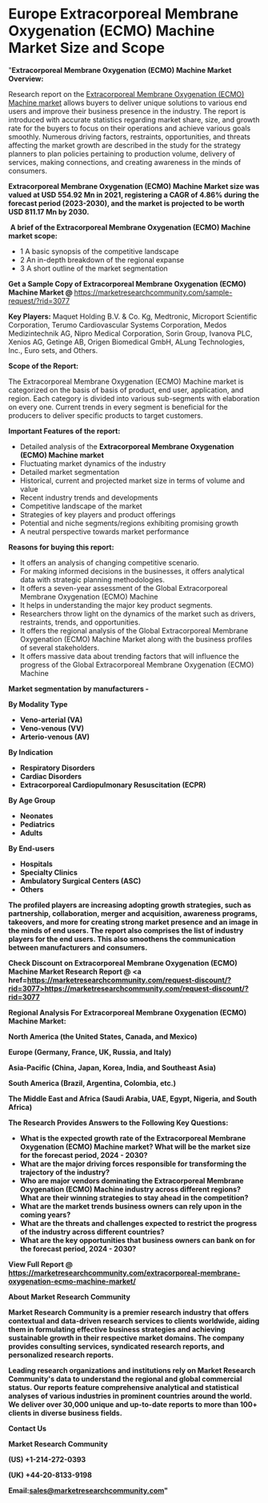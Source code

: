 # Europe Extracorporeal Membrane Oxygenation (ECMO) Machine Market Size and Scope 
"<strong>Extracorporeal Membrane Oxygenation (ECMO) Machine Market Overview:</strong>

Research report on the <a href=https://marketresearchcommunity.com/extracorporeal-membrane-oxygenation-ecmo-machine-market/>Extracorporeal Membrane Oxygenation (ECMO) Machine market</a> allows buyers to deliver unique solutions to various end users and improve their business presence in the industry. The report is introduced with accurate statistics regarding market share, size, and growth rate for the buyers to focus on their operations and achieve various goals smoothly. Numerous driving factors, restraints, opportunities, and threats affecting the market growth are described in the study for the strategy planners to plan policies pertaining to production volume, delivery of services, making connections, and creating awareness in the minds of consumers.

<strong>Extracorporeal Membrane Oxygenation (ECMO) Machine Market size was valued at USD 554.92 Mn in 2021, registering a CAGR of 4.86% during the forecast period (2023-2030), and the market is projected to be worth USD 811.17 Mn by 2030.</strong>

 <Strong>A brief of the Extracorporeal Membrane Oxygenation (ECMO) Machine market scope:</Strong>
<ul>
 <li>1  A basic synopsis of the competitive landscape</li>
 <li>2  An in-depth breakdown of the regional expanse</li>
 <li>3  A short outline of the market segmentation</li>
</ul>
<strong>Get a Sample Copy of Extracorporeal Membrane Oxygenation (ECMO) Machine Market @ </b></strong><a href=https://marketresearchcommunity.com/sample-request/?rid=3077><u>https://marketresearchcommunity.com/sample-request/?rid=3077</u></a>

<strong>Key Players:</strong> 
Maquet Holding B.V. &amp; Co. Kg, Medtronic, Microport Scientific Corporation, Terumo Cardiovascular Systems Corporation, Medos Medizintechnik AG, Nipro Medical Corporation, Sorin Group, Ivanova PLC, Xenios AG, Getinge AB, Origen Biomedical GmbH, ALung Technologies, Inc., Euro sets, and Others.

<strong>Scope of the Report:</strong>

The Extracorporeal Membrane Oxygenation (ECMO) Machine market is categorized on the basis of basis of product, end user, application, and region. Each category is divided into various sub-segments with elaboration on every one. Current trends in every segment is beneficial for the producers to deliver specific products to target customers.

<strong><b>Important Features of the report:</b></strong>
<ul>
  <li>Detailed analysis of the <strong><b>Extracorporeal Membrane Oxygenation (ECMO) Machine </b></strong><strong><b>market</b></strong></li>
  <li>Fluctuating market dynamics of the industry</li>
  <li>Detailed market segmentation</li>
  <li>Historical, current and projected market size in terms of volume and value</li>
  <li>Recent industry trends and developments</li>
  <li>Competitive landscape of the market</li>
  <li>Strategies of key players and product offerings</li>
  <li>Potential and niche segments/regions exhibiting promising growth</li>
  <li>A neutral perspective towards market performance</li>
</ul>
<strong><b>Reasons for buying this report:</b></strong>
<ul>
  <li>It offers an analysis of changing competitive scenario.</li>
  <li>For making informed decisions in the businesses, it offers analytical data with strategic planning methodologies.</li>
  <li>It offers a seven-year assessment of the Global Extracorporeal Membrane Oxygenation (ECMO) Machine</li>
  <li>It helps in understanding the major key product segments.</li>
  <li>Researchers throw light on the dynamics of the market such as drivers, restraints, trends, and opportunities.</li>
  <li>It offers the regional analysis of the Global Extracorporeal Membrane Oxygenation (ECMO) Machine Market along with the business profiles of several stakeholders.</li>
  <li>It offers massive data about trending factors that will influence the progress of the Global Extracorporeal Membrane Oxygenation (ECMO) Machine</li>
</ul>

<strong>Market segmentation by manufacturers -</strong>


<strong><strong>By Modality Type</strong></h4>
<ul>
 	<li>Veno-arterial (VA)</li>
 	<li>Veno-venous (VV)</li>
 	<li>Arterio-venous (AV)</li>
</ul>
<strong><strong>By Indication</strong></h4>
<ul>
 	<li>Respiratory Disorders</li>
 	<li>Cardiac Disorders</li>
 	<li>Extracorporeal Cardiopulmonary Resuscitation (ECPR)</li>
</ul>
<strong><strong>By Age Group</strong></h4>
<ul>
 	<li>Neonates</li>
 	<li>Pediatrics</li>
 	<li>Adults</li>
</ul>
<strong><strong>By End-users</strong></h4>
<ul>
 	<li>Hospitals</li>
 	<li>Specialty Clinics</li>
 	<li>Ambulatory Surgical Centers (ASC)</li>
 	<li>Others</li>
</ul>

The profiled players are increasing adopting growth strategies, such as partnership, collaboration, merger and acquisition, awareness programs, takeovers, and more for creating strong market presence and an image in the minds of end users. The report also comprises the list of industry players for the end users. This also smoothens the communication between manufacturers and consumers.

<strong><b>Check Discount on Extracorporeal Membrane Oxygenation (ECMO) Machine Market Research Report @ </b></strong><a href=https://marketresearchcommunity.com/request-discount/?rid=3077><u>https://marketresearchcommunity.com/request-discount/?rid=3077</u></a>

<strong>Regional Analysis For Extracorporeal Membrane Oxygenation (ECMO) Machine Market:</strong>

<strong>North America</strong> (the United States, Canada, and Mexico)

<strong>Europe</strong> (Germany, France, UK, Russia, and Italy)

<strong>Asia-Pacific</strong> (China, Japan, Korea, India, and Southeast Asia)

<strong>South America</strong> (Brazil, Argentina, Colombia, etc.)

<strong>The Middle East and Africa</strong> (Saudi Arabia, UAE, Egypt, Nigeria, and South Africa)

<strong>The Research Provides Answers to the Following Key Questions:</strong>
<ul>
 	<li>What is the expected growth rate of the Extracorporeal Membrane Oxygenation (ECMO) Machine market? What will be the market size for the forecast period, 2024 - 2030?</li>
 	<li>What are the major driving forces responsible for transforming the trajectory of the industry?</li>
 	<li>Who are major vendors dominating the Extracorporeal Membrane Oxygenation (ECMO) Machine industry across different regions? What are their winning strategies to stay ahead in the competition?</li>
 	<li>What are the market trends business owners can rely upon in the coming years?</li>
 	<li>What are the threats and challenges expected to restrict the progress of the industry across different countries?</li>
 	<li>What are the key opportunities that business owners can bank on for the forecast period, 2024 - 2030?</li>
</ul>

<strong>View Full Report @</strong> <a href=https://marketresearchcommunity.com/extracorporeal-membrane-oxygenation-ecmo-machine-market/>https://marketresearchcommunity.com/extracorporeal-membrane-oxygenation-ecmo-machine-market/</a>

<strong>About Market Research Community</strong>

Market Research Community is a premier research industry that offers contextual and data-driven research services to clients worldwide, aiding them in formulating effective business strategies and achieving sustainable growth in their respective market domains. The company provides consulting services, syndicated research reports, and personalized research reports.

Leading research organizations and institutions rely on Market Research Community's data to understand the regional and global commercial status. Our reports feature comprehensive analytical and statistical analyses of various industries in prominent countries around the world. We deliver over 30,000 unique and up-to-date reports to more than 100+ clients in diverse business fields.

<strong>Contact Us</strong>

<strong>Market Research Community</strong>

(US) +1-214-272-0393

(UK) +44-20-8133-9198

<strong>Email:</strong>sales@marketresearchcommunity.com"
